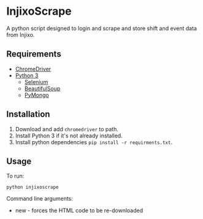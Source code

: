 # InjixoScrape

A python script designed to login and scrape and store shift and event data from Injixo.

## Requirements

- [ChromeDriver](https://sites.google.com/a/chromium.org/chromedriver/downloads)
- [Python 3](https://www.python.org/downloads/)
  - [Selenium](https://www.seleniumhq.org/)
  - [BeautifulSoup](https://www.crummy.com/software/BeautifulSoup/)
  - [PyMongo](https://api.mongodb.com/python/current/)

## Installation

1. Download and add ```chromedriver``` to path.
2. Install Python 3 if it's not already installed.
3. Install python dependencies ```pip install -r requirments.txt```.

## Usage

To run:

```python injixoscrape```

Command line arguments:

- new - forces the HTML code to be re-downloaded
